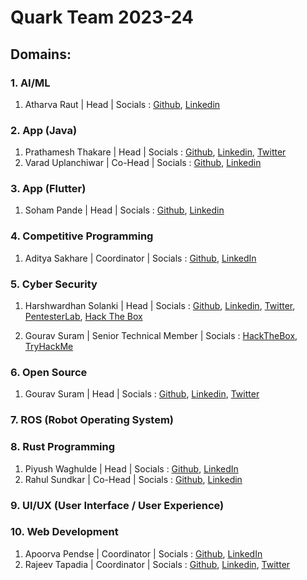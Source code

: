 # Quark Team 2023-24

## Domains:


### 1. AI/ML

1. Atharva Raut | Head | Socials : [Github](https://github.com/Atharvaraut19), [Linkedin](https://www.linkedin.com/in/atharva-raut-4b3296228/)

### 2. App (Java)

1. Prathamesh Thakare | Head | Socials : [Github](https://github.com/Prathamesh72003), [Linkedin](https://linkedin.com/in/prathamesh-prabhakar-thakare), [Twitter](https://twitter.com/heyy_prathammm)
2. Varad Uplanchiwar | Co-Head | Socials : [Github](https://github.com/Varad0414), [Linkedin](https://www.linkedin.com/in/varad-uplanchiwar-34b636258/)

### 3. App (Flutter)

1. Soham Pande | Head | Socials : [Github](https://github.com/soham-1902), [Linkedin](https://www.linkedin.com/in/sohampande/)

### 4. Competitive Programming

1. Aditya Sakhare | Coordinator | Socials : [Github](https://github.com/Adi-vig/), [LinkedIn](https://www.linkedin.com/in/aditya-sakhare-6855a5256/)

### 5. Cyber Security

1. Harshwardhan Solanki | Head | Socials : [Github](https://github.com/HARSH-232), [Linkedin](https://linkedin.com/in/harshwardhan-solanki), [Twitter](https://twitter.com/HarshSec), [PentesterLab](https://pentesterlab.com/profile/Retaliator), [Hack The Box](https://app.hackthebox.com/profile/1001612)

2. Gourav Suram | Senior Technical Member | Socials : [HackTheBox](https://app.hackthebox.com/profile/670089), [TryHackMe](https://tryhackme.com/p/Cli3nt)
   
### 6. Open Source

1. Gourav Suram | Head | Socials : [Github](https://github.com/heapbytes), [Linkedin](https://linkedin.com/in/gouravsuram), [Twitter](https://twitter.com/heapbytes)

### 7. ROS (Robot Operating System)
### 8. Rust Programming
1. Piyush Waghulde | Head | Socials : [Github](https://github.com/piyushw0203), [LinkedIn](https://www.linkedin.com/in/piyush-waghulde-5b0499232)
2. Rahul Sundkar | Co-Head | Socials : [Github](https://github.com/RahulSundkar), [Linkedin](https://linkedin.com/in/rahulsundkar)

### 9. UI/UX (User Interface / User Experience)
### 10. Web Development
1. Apoorva Pendse | Coordinator | Socials : [Github](https://github.com/apoorvapendse/), [LinkedIn](https://www.linkedin.com/in/apoorvapendse)
2. Rajeev Tapadia | Coordinator | Socials : [Github](https://github.com/rajeevtapadia/), [Linkedin](https://www.linkedin.com/in/rajeevtapadia), [Twitter](https://twitter.com/rajeevtapadia)

